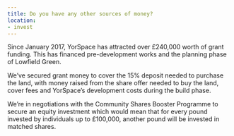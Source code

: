 ```yaml
---
title: Do you have any other sources of money?
location:
- invest
---
```

Since January 2017, YorSpace has attracted over £240,000 worth of grant funding. This has financed pre-development works and the planning phase of Lowfield Green.

We’ve secured grant money to cover the 15% deposit needed to purchase the land, with money raised from the share offer needed to buy the land, cover fees and YorSpace’s development costs during the build phase.

We’re in negotiations with the Community Shares Booster Programme to secure an equity investment which would mean that for every pound invested by individuals up to £100,000, another pound will be invested in matched shares.